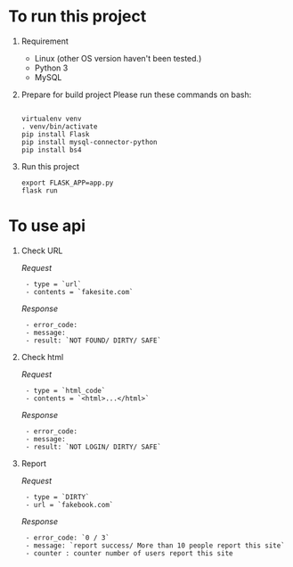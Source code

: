 # To run this project
1. Requirement
    - Linux (other OS version haven't been tested.)
    - Python 3
    - MySQL
2. Prepare for build project
    Please run these commands on bash:
    ```

    virtualenv venv
    . venv/bin/activate
    pip install Flask
    pip install mysql-connector-python
    pip install bs4
    ```

3. Run this project
    ```
    export FLASK_APP=app.py
    flask run
    ```

# To use api
1. Check URL

    *Request*

        - type = `url`
        - contents = `fakesite.com`

    *Response*

        - error_code:
        - message:
        - result: `NOT FOUND/ DIRTY/ SAFE`

2. Check html

    *Request*

        - type = `html_code`
        - contents = `<html>...</html>`

    *Response*

        - error_code:
        - message:
        - result: `NOT LOGIN/ DIRTY/ SAFE`

3. Report

    *Request*

        - type = `DIRTY`
        - url = `fakebook.com`

    *Response*

        - error_code: `0 / 3`
        - message: `report success/ More than 10 people report this site`
        - counter : counter number of users report this site


        
